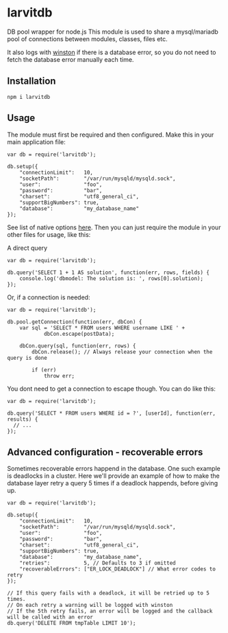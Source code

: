 # larvitdb

DB pool wrapper for node.js
This module is used to share a mysql/mariadb pool of connections between modules, classes, files etc.

It also logs with [winston](https://www.npmjs.com/package/winston) if there is a database error, so you do not need to fetch the database error manually each time.

## Installation

    npm i larvitdb

## Usage

The module must first be required and then configured.
Make this in your main application file:

    var db = require('larvitdb');

    db.setup({
    	"connectionLimit":   10,
    	"socketPath":        "/var/run/mysqld/mysqld.sock",
    	"user":              "foo",
    	"password":          "bar",
    	"charset":           "utf8_general_ci",
    	"supportBigNumbers": true,
    	"database":          "my_database_name"
    });

See list of native options [here](https://github.com/felixge/node-mysql/#connection-options). Then you can just require the module in your other files for usage, like this:

A direct query

    var db = require('larvitdb');

    db.query('SELECT 1 + 1 AS solution', function(err, rows, fields) {
    	console.log('dbmodel: The solution is: ', rows[0].solution);
    });


Or, if a connection is needed:

    var db = require('larvitdb');

    db.pool.getConnection(function(err, dbCon) {
    	var sql = 'SELECT * FROM users WHERE username LIKE ' +
    	    	dbCon.escape(postData);

    	dbCon.query(sql, function(err, rows) {
    		dbCon.release(); // Always release your connection when the query is done

    		if (err)
    			throw err;


You dont need to get a connection to escape though. You can do like this:

    var db = require('larvitdb');

    db.query('SELECT * FROM users WHERE id = ?', [userId], function(err, results) {
      // ...
    });

## Advanced configuration - recoverable errors

Sometimes recoverable errors happend in the database. One such example is deadlocks in a cluster. Here we'll provide an example of how to make the database layer retry a query 5 times if a deadlock happends, before giving up.

    var db = require('larvitdb');

    db.setup({
    	"connectionLimit":   10,
    	"socketPath":        "/var/run/mysqld/mysqld.sock",
    	"user":              "foo",
    	"password":          "bar",
    	"charset":           "utf8_general_ci",
    	"supportBigNumbers": true,
    	"database":          "my_database_name",
    	"retries":           5, // Defaults to 3 if omitted
    	"recoverableErrors": ["ER_LOCK_DEADLOCK"] // What error codes to retry
    });

    // If this query fails with a deadlock, it will be retried up to 5 times.
    // On each retry a warning will be logged with winston
    // If the 5th retry fails, an error will be logged and the callback will be called with an error
    db.query('DELETE FROM tmpTable LIMIT 10');
